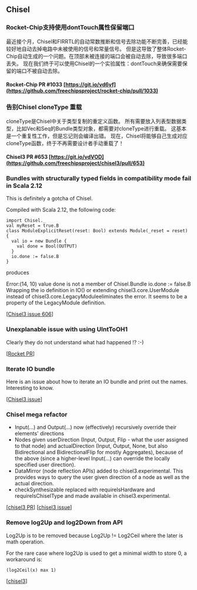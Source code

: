 Chisel
----------------------------

### Rocket-Chip支持使用dontTouch属性保留端口

最近接个月，Chisel和FIRRTL的自动常数推断和信号去除功能不断完善，已经能较好地自动去掉电路中未被使用的信号和常量信号。
但是这导致了整体Rocket-Chip自动生成的一个问题。在顶部未被连接的端口会被自动去除，导致很多端口丢失。
现在我们终于可以使用Chisel的一个实验属性：dontTouch来确保需要保留的端口不被自动去除。

#### Rocket-Chip PR \#1033 [https://git.io/vd6vf](https://github.com/freechipsproject/rocket-chip/pull/1033)

### 告别Chisel cloneType 重载

cloneType是Chisel中关于类型复制的重定义函数。
所有需要放入列表型数据类型，比如Vec和Seq的Bundle类型对象，都需要对cloneType进行重载。
这基本是一个重复性工作，但是忘记则会编译出错。
现在，Chisel将能够自己生成对应cloneType函数，终于不再需要设计者手动重载了！

#### Chisel3 PR \#653 [https://git.io/vdVOD](https://github.com/freechipsproject/chisel3/pull/653)

### Bundles with structurally typed fields in compatibility mode fail in Scala 2.12

This is definitely a gotcha of Chisel.

Compiled with Scala 2.12, the following code:

    import Chisel._
    val myReset = true.B
    class ModuleExplicitReset(reset: Bool) extends Module(_reset = reset) {
      val io = new Bundle {
        val done = Bool(OUTPUT)
      }
      io.done := false.B
    }
produces

Error:(14, 10) value done is not a member of Chisel.Bundle
      io.done := false.B
Wrapping the io definition in IO() or extending chisel3.core.UserModule instead of chisel3.core.LegacyModuleeliminates the error. It seems to be a property of the LegacyModule definition.

[[Chisel3 issue 606](https://github.com/freechipsproject/chisel3/issues/606)]

### Unexplanable issue with using UIntToOH1

Clearly they do not understand what had happened !?  :-)

[[Rocket PR](https://github.com/freechipsproject/rocket-chip/pull/946)]

### Iterate IO bundle

Here is an issue about how to iterate an IO bundle and print out the names. Interesting to know.

[[Chisel3 issue](https://github.com/freechipsproject/chisel3/issues/662)]

### Chisel mega refactor
- Input(...) and Output(...) now (effectively) recursively override their elements' directions
- Nodes given userDirection (Input, Output, Flip - what the user assigned to that node) and actualDirection (Input, Output, None, but also Bidirectional and BidirectionalFlip for mostly Aggregates), because of the above (since a higher-level Input(...) can override the locally specified user direction).
- DataMirror (node reflection APIs) added to chisel3.experimental. This provides ways to query the user given direction of a node as well as the actual direction.
- checkSynthesizable replaced with requireIsHardware and requireIsChiselType and made available in chisel3.experimental.

[[chisel3 PR](https://github.com/freechipsproject/chisel3/pull/617)]
[[chisel3 issue](https://github.com/freechipsproject/chisel3/issues/578)]

### Remove log2Up and log2Down from API
Log2Up is to be removed because Log2Up != Log2Ceil where the later is math operation.

For the rare case where log2Up is used to get a minimal width to store 0, a workaround is:

    (log2Ceil(x) max 1)

[[chisel3](https://github.com/freechipsproject/chisel3/pull/528)]
